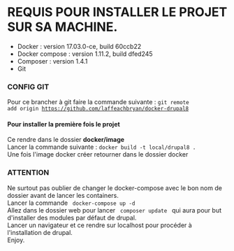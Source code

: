 # REQUIS POUR INSTALLER LE PROJET SUR SA MACHINE. # 

* Docker : version 17.03.0-ce, build 60ccb22
* Docker compose : version 1.11.2, build dfed245
* Composer : version 1.4.1
* Git
### CONFIG GIT ###
Pour ce brancher à git faire la commande suivante : 
<code>git remote add origin https://github.com/laffeachbryan/docker-drupal8</code>
#### Pour installer la première fois le projet ####
Ce rendre dans le dossier <b>docker/image</b><br/>
Lancer la commande suivante : <code>docker build -t local/drupal8 .</code><br />
Une fois l'image docker créer retourner dans le dossier docker <br/>
### ATTENTION ###
Ne surtout pas oublier de changer le docker-compose avec le bon nom de dossier avant de lancer les containers.<br />
Lancer la commande <code> docker-compose up -d </code><br />
Allez dans le dossier web pour lancer <code> composer update </code> qui aura pour but d'installer des modules par défaut de drupal.<br />
Lancer un navigateur et ce rendre sur localhost pour procéder à l'installation de drupal.<br/>
Enjoy.
